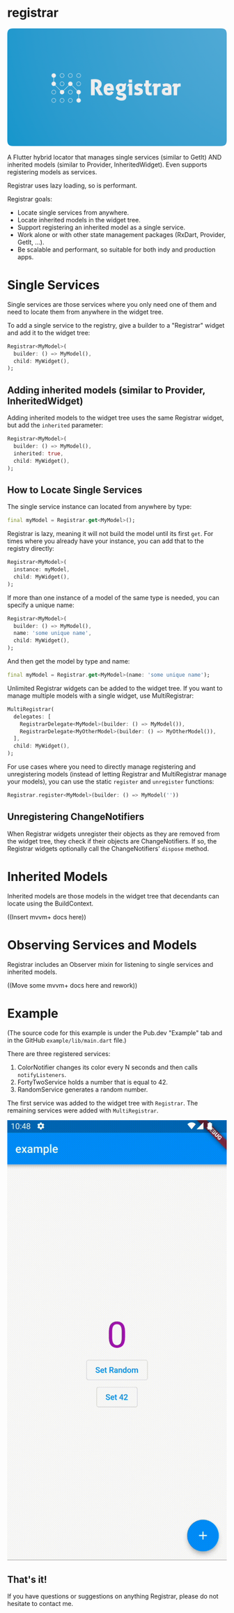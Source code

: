 # registrar

![registrar logo](https://github.com/buttonsrtoys/registrar/blob/main/assets/RegistrarLogo.png)

A Flutter hybrid locator that manages single services (similar to GetIt) AND inherited models (similar to Provider, InheritedWidget). Even supports registering models as services.

Registrar uses lazy loading, so is performant.

Registrar goals:
- Locate single services from anywhere.
- Locate inherited models in the widget tree.
- Support registering an inherited model as a single service.
- Work alone or with other state management packages (RxDart, Provider, GetIt, ...).
- Be scalable and performant, so suitable for both indy and production apps.

# Single Services

Single services are those services where you only need one of them and need to locate them from anywhere in the widget tree.

To add a single service to the registry, give a builder to a "Registrar" widget and add it to the widget tree:

```dart
Registrar<MyModel>(
  builder: () => MyModel(),
  child: MyWidget(),
);
```

## Adding inherited models (similar to Provider, InheritedWidget)

Adding inherited models to the widget tree uses the same Registrar widget, but add the `inherited` parameter:

```dart
Registrar<MyModel>(
  builder: () => MyModel(),
  inherited: true,
  child: MyWidget(),
);
```

## How to Locate Single Services

The single service instance can located from anywhere by type:

```dart
final myModel = Registrar.get<MyModel>();
```

Registrar is lazy, meaning it will not build the model until its first `get`. For times where you already have your instance, you can add that to the registry directly:

```dart
Registrar<MyModel>(
  instance: myModel,
  child: MyWidget(),
);
```

If more than one instance of a model of the same type is needed, you can specify a unique name:

```dart
Registrar<MyModel>(
  builder: () => MyModel(),
  name: 'some unique name',
  child: MyWidget(),
);
```

And then get the model by type and name:

```dart
final myModel = Registrar.get<MyModel>(name: 'some unique name');
```

Unlimited Registrar widgets can be added to the widget tree. If you want to manage multiple models with a single widget, use MultiRegistrar:

```dart
MultiRegistrar(
  delegates: [
    RegistrarDelegate<MyModel>(builder: () => MyModel()),
    RegistrarDelegate<MyOtherModel>(builder: () => MyOtherModel()),
  ],
  child: MyWidget(),
);
```

For use cases where you need to directly manage registering and unregistering models (instead of letting Registrar and MultiRegistrar manage your models), you can use the static `register` and `unregister` functions:

````dart
Registrar.register<MyModel>(builder: () => MyModel(''))
````

## Unregistering ChangeNotifiers

When Registrar widgets unregister their objects as they are removed from the widget tree, they check if their objects are ChangeNotifiers. If so, the Registrar widgets optionally call the ChangeNotifiers' `dispose` method.

# Inherited Models

Inherited models are those models in the widget tree that decendants can locate using the BuildContext.

((Insert mvvm+ docs here))

# Observing Services and Models

Registrar includes an Observer mixin for listening to single services and inherited models.

((Move some mvvm+ docs here and rework))
# Example
(The source code for this example is under the Pub.dev "Example" tab and in the GitHub `example/lib/main.dart` file.)

There are three registered services:
1. ColorNotifier changes its color every N seconds and then calls `notifyListeners`.
2. FortyTwoService holds a number that is equal to 42.
3. RandomService generates a random number.

The first service was added to the widget tree with `Registrar`. The remaining services were added with `MultiRegistrar`.

![example](https://github.com/buttonsrtoys/registrar/blob/main/example/example.gif)

## That's it! 

If you have questions or suggestions on anything Registrar, please do not hesitate to contact me.